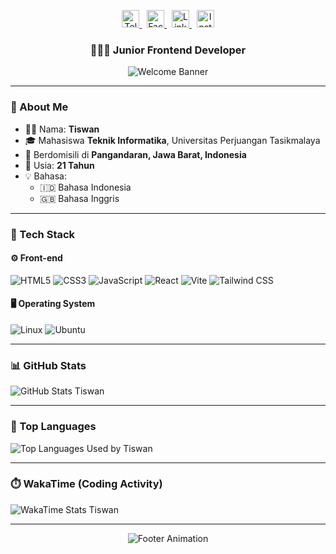 <p align="center">
  <a href="https://t.me/wannz">
    <img height="28" src="https://upload.wikimedia.org/wikipedia/commons/8/83/Telegram_2019_Logo.svg" alt="Telegram Tiswan" />
  </a>&nbsp;
  <a href="https://facebook.com/tiswanexc">
    <img height="28" src="https://upload.wikimedia.org/wikipedia/commons/5/51/Facebook_f_logo_%282019%29.svg" alt="Facebook Tiswan" />
  </a>&nbsp;
  <a href="https://www.linkedin.com/mwlite/in/tiswan-6793aa200">
    <img height="28" src="https://upload.wikimedia.org/wikipedia/commons/8/81/LinkedIn_icon.svg" alt="LinkedIn Tiswan" />
  </a>&nbsp;
  <a href="https://instagram.com/_tfkhdyt_">
    <img height="28" src="https://upload.wikimedia.org/wikipedia/commons/e/e7/Instagram_logo_2016.svg" alt="Instagram Tiswan" />
  </a>
</p>

<h3 align="center">👨🏻‍💻 Junior Frontend Developer</h3>

<p align="center">
  <img src="https://user-images.githubusercontent.com/73097560/115834477-dbab4500-a447-11eb-908a-139a6edaec5c.gif" alt="Welcome Banner" />
</p>

---

### 👋 About Me

- 👨‍💼 Nama: **Tiswan**
- 🎓 Mahasiswa **Teknik Informatika**, Universitas Perjuangan Tasikmalaya  
- 📍 Berdomisili di **Pangandaran, Jawa Barat, Indonesia**  
- 🎂 Usia: **21 Tahun**
- 💡 Bahasa:
  - 🇮🇩 Bahasa Indonesia  
  - 🇬🇧 Bahasa Inggris  

---

### 🧰 Tech Stack

#### ⚙️ Front-end
![HTML5](https://img.shields.io/badge/HTML5-E34F26?style=for-the-badge&logo=html5&logoColor=white)
![CSS3](https://img.shields.io/badge/CSS3-1572B6?style=for-the-badge&logo=css3&logoColor=white)
![JavaScript](https://img.shields.io/badge/JavaScript-F7DF1E?style=for-the-badge&logo=javascript&logoColor=black)
![React](https://img.shields.io/badge/React-61DAFB?style=for-the-badge&logo=React&logoColor=black)
![Vite](https://img.shields.io/badge/Vite-646CFF?style=for-the-badge&logo=Vite&logoColor=white)
![Tailwind CSS](https://img.shields.io/badge/TailwindCSS-06B6D4?style=for-the-badge&logo=TailwindCSS&logoColor=white)

#### 🖥️ Operating System
![Linux](https://img.shields.io/badge/Linux-FCC624?style=for-the-badge&logo=Linux&logoColor=black)
![Ubuntu](https://img.shields.io/badge/Ubuntu-E95420?style=for-the-badge&logo=Ubuntu&logoColor=white)

---

### 📊 GitHub Stats

<picture>
  <source
    srcset="https://github-readme-stats.vercel.app/api?username=tiswan14&show_icons=true&theme=dark"
    media="(prefers-color-scheme: dark)"
  />
  <source
    srcset="https://github-readme-stats.vercel.app/api?username=tiswan14&show_icons=true"
    media="(prefers-color-scheme: light), (prefers-color-scheme: no-preference)"
  />
  <img src="https://github-readme-stats.vercel.app/api?username=tiswan14&show_icons=true" alt="GitHub Stats Tiswan" />
</picture>

---

### 🧠 Top Languages

<picture>
  <source
    srcset="https://github-readme-stats.vercel.app/api/top-langs/?username=tiswan14&hide_progress=true&theme=dark"
    media="(prefers-color-scheme: dark)"
  />
  <source
    srcset="https://github-readme-stats.vercel.app/api/top-langs/?username=tiswan14&hide_progress=true"
    media="(prefers-color-scheme: light), (prefers-color-scheme: no-preference)"
  />
  <img src="https://github-readme-stats.vercel.app/api/top-langs/?username=tiswan14&hide_progress=true" alt="Top Languages Used by Tiswan" />
</picture>

---

### ⏱️ WakaTime (Coding Activity)

<picture>
  <source
    srcset="https://github-readme-stats.vercel.app/api/wakatime?username=tiswan14&theme=dark"
    media="(prefers-color-scheme: dark)"
  />
  <source
    srcset="https://github-readme-stats.vercel.app/api/wakatime?username=tiswan14"
    media="(prefers-color-scheme: light), (prefers-color-scheme: no-preference)"
  />
  <img src="https://github-readme-stats.vercel.app/api/wakatime?username=tiswan14" alt="WakaTime Stats Tiswan" />
</picture>

---

<p align="center">
  <img src="https://user-images.githubusercontent.com/73097560/115834477-dbab4500-a447-11eb-908a-139a6edaec5c.gif" alt="Footer Animation" />
</p>

